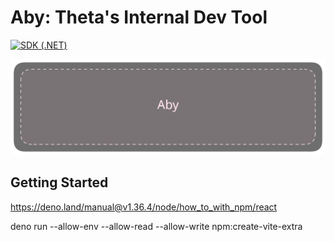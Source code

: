 # Aby: Theta's Internal Dev Tool

[![SDK (.NET)](https://github.com/ThetaStudioDev/Aby/actions/workflows/sdk.yml/badge.svg?branch=main&event=workflow_run)](https://github.com/ThetaStudioDev/Aby/actions/workflows/sdk.yml)

![Aby Masthead](./.github/assets/masthead.excalidraw.svg)

## Getting Started

https://deno.land/manual@v1.36.4/node/how_to_with_npm/react

deno run --allow-env --allow-read --allow-write npm:create-vite-extra